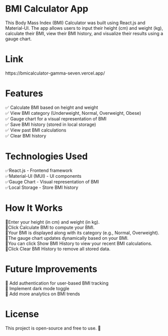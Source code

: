 <h1>BMI Calculator App</h1>
This Body Mass Index (BMI) Calculator was built using React.js and Material-UI. The app allows users to input their height (cm) and weight (kg), calculate their BMI, view their BMI history, and visualize their results using a gauge chart.

<h1>Link</h1>
https://bmicalculator-gamma-seven.vercel.app/<br>

<h1>Features</h1>
✅ Calculate BMI based on height and weight<br>
✅ View BMI category (Underweight, Normal, Overweight, Obese)<br>
✅ Gauge chart for a visual representation of BMI<br>
✅ Save BMI history (stored in local storage)<br>
✅ View past BMI calculations<br>
✅ Clear BMI history<br>

<h1>Technologies Used</h1>
✅React.js - Frontend framework<br>
✅Material-UI (MUI) - UI components<br>
✅Gauge Chart - Visual representation of BMI<br>
✅Local Storage - Store BMI history<br>

<h1>How It Works</h1>
🔹Enter your height (in cm) and weight (in kg).<br>
🔹Click Calculate BMI to compute your BMI.<br>
🔹Your BMI is displayed along with its category (e.g., Normal, Overweight).<br>
🔹The gauge chart updates dynamically based on your BMI.<br>
🔹You can click Show BMI History to view your recent BMI calculations.<br>
🔹Click Clear BMI History to remove all stored data.<br>

<h1>Future Improvements</h1>
🔹 Add authentication for user-based BMI tracking<br>
🔹 Implement dark mode toggle<br>
🔹 Add more analytics on BMI trends<br>

<h1>License</h1>
This project is open-source and free to use. 🚀
